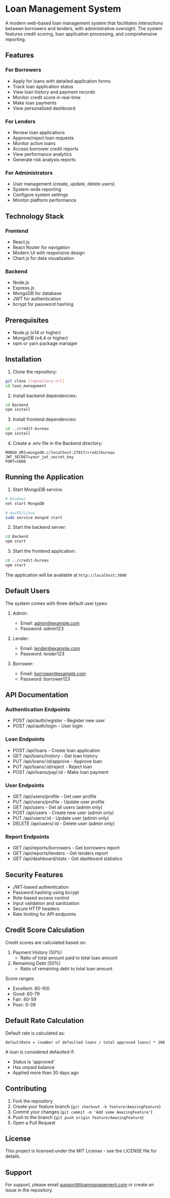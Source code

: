 # Loan Management System

A modern web-based loan management system that facilitates interactions between borrowers and lenders, with administrative oversight. The system features credit scoring, loan application processing, and comprehensive reporting.

## Features

### For Borrowers
- Apply for loans with detailed application forms
- Track loan application status
- View loan history and payment records
- Monitor credit score in real-time
- Make loan payments
- View personalized dashboard

### For Lenders
- Review loan applications
- Approve/reject loan requests
- Monitor active loans
- Access borrower credit reports
- View performance analytics
- Generate risk analysis reports

### For Administrators
- User management (create, update, delete users)
- System-wide reporting
- Configure system settings
- Monitor platform performance

## Technology Stack

### Frontend
- React.js
- React Router for navigation
- Modern UI with responsive design
- Chart.js for data visualization

### Backend
- Node.js
- Express.js
- MongoDB for database
- JWT for authentication
- bcrypt for password hashing

## Prerequisites

- Node.js (v14 or higher)
- MongoDB (v4.4 or higher)
- npm or yarn package manager

## Installation

1. Clone the repository:
```bash
git clone [repository-url]
cd loan_management
```

2. Install backend dependencies:
```bash
cd Backend
npm install
```

3. Install frontend dependencies:
```bash
cd ../credit-bureau
npm install
```

4. Create a .env file in the Backend directory:
```env
MONGO_URI=mongodb://localhost:27017/creditbureau
JWT_SECRET=your_jwt_secret_key
PORT=5000
```

## Running the Application

1. Start MongoDB service:
```bash
# Windows
net start MongoDB

# macOS/Linux
sudo service mongod start
```

2. Start the backend server:
```bash
cd Backend
npm start
```

3. Start the frontend application:
```bash
cd ../credit-bureau
npm start
```

The application will be available at `http://localhost:3000`

## Default Users

The system comes with three default user types:

1. Admin:
   - Email: admin@example.com
   - Password: admin123

2. Lender:
   - Email: lender@example.com
   - Password: lender123

3. Borrower:
   - Email: borrower@example.com
   - Password: borrower123

## API Documentation

### Authentication Endpoints
- POST /api/auth/register - Register new user
- POST /api/auth/login - User login

### Loan Endpoints
- POST /api/loans - Create loan application
- GET /api/loans/history - Get loan history
- PUT /api/loans/:id/approve - Approve loan
- PUT /api/loans/:id/reject - Reject loan
- POST /api/loans/pay/:id - Make loan payment

### User Endpoints
- GET /api/users/profile - Get user profile
- PUT /api/users/profile - Update user profile
- GET /api/users - Get all users (admin only)
- POST /api/users - Create new user (admin only)
- PUT /api/users/:id - Update user (admin only)
- DELETE /api/users/:id - Delete user (admin only)

### Report Endpoints
- GET /api/reports/borrowers - Get borrowers report
- GET /api/reports/lenders - Get lenders report
- GET /api/dashboard/stats - Get dashboard statistics

## Security Features

- JWT-based authentication
- Password hashing using bcrypt
- Role-based access control
- Input validation and sanitization
- Secure HTTP headers
- Rate limiting for API endpoints

## Credit Score Calculation

Credit scores are calculated based on:
1. Payment History (50%)
   - Ratio of total amount paid to total loan amount
2. Remaining Debt (50%)
   - Ratio of remaining debt to total loan amount

Score ranges:
- Excellent: 80-100
- Good: 60-79
- Fair: 40-59
- Poor: 0-39

## Default Rate Calculation

Default rate is calculated as:
```
defaultRate = (number of defaulted loans / total approved loans) * 100
```
A loan is considered defaulted if:
- Status is 'approved'
- Has unpaid balance
- Applied more than 30 days ago

## Contributing

1. Fork the repository
2. Create your feature branch (`git checkout -b feature/AmazingFeature`)
3. Commit your changes (`git commit -m 'Add some AmazingFeature'`)
4. Push to the branch (`git push origin feature/AmazingFeature`)
5. Open a Pull Request

## License

This project is licensed under the MIT License - see the LICENSE file for details.

## Support

For support, please email support@loanmanagement.com or create an issue in the repository.
